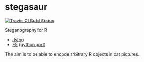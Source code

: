 # stegasaur

[![Travis-CI Build Status](https://travis-ci.org/richfitz/stegasaur.svg?branch=master)](https://travis-ci.org/richfitz/stegasaur)

Steganography for R

* [Jsteg](http://zooid.org/~paul/crypto/jsteg/)
* [F5](code.google.com/p/f5-steganography/) ([python port](https://github.com/jackfengji/f5-steganography))

The aim is to be able to encode arbitrary R objects in cat pictures.

